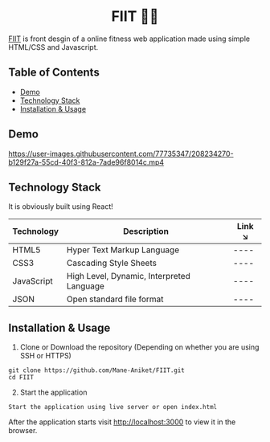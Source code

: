 <h1 align="center"> FIIT 🏃‍♀️</h1>



[FIIT](https://github.com/Mane-Aniket/FIIT) is front desgin of a online fitness web application made using simple HTML/CSS and Javascript.  


## Table of Contents

- [Demo](#demo)
- [Technology Stack](#technology-stack)
- [Installation & Usage](#installation-&-usage)


## Demo


https://user-images.githubusercontent.com/77735347/208234270-b129f27a-55cd-40f3-812a-7ade96f8014c.mp4





## Technology Stack

It is obviously built using React!

| Technology    | Description                               | Link ↘️                                    |
| ------------- | ----------------------------------------- | ------------------------------------------ |
| HTML5         | Hyper Text Markup Language                | ----                                       |
| CSS3          | Cascading Style Sheets                    | ----                                       |
| JavaScript    | High Level, Dynamic, Interpreted Language | ----                                       |
| JSON          | Open standard file format                 | ----                                       |


## Installation & Usage


1. Clone or Download the repository (Depending on whether you are using SSH or HTTPS)

```
git clone https://github.com/Mane-Aniket/FIIT.git
cd FIIT
```

2. Start the application

```
Start the application using live server or open index.html 
```

After the application starts visit [http://localhost:3000](http://localhost:3000) to view it in the browser.

